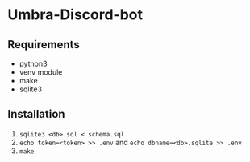 # Umbra-Discord-bot
 
## Requirements

- python3
- venv module
- make
- sqlite3

## Installation

1. `sqlite3 <db>.sql < schema.sql`
2. `echo token=<token> >> .env` and `echo dbname=<db>.sqlite >> .env`
3. `make`